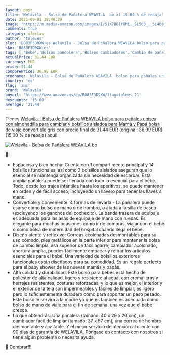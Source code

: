 ```yaml
---
layout: post
title: 'Welavila - Bolsa de Pañalera WEAVILA  bo al 15.00 % de rebaja'
date: 2021-09-01 18:48:39
image: 'https://m.media-amazon.com/images/I/51X7BOlfXML._SL500_._SL400_.jpg'
comments: true
category: ofertas
author: 'tole.es'
slug: 'B083F3D9XW-es Welavila - Bolsa de Pañalera WEAVILA bolso para pañales...'
sku: 'B083F3D9XW-es'
tags: [ 'Bebé','Bolsos bandolera','Bolsos cambiadores','Cambio de pañales','pañales','welavila', ]
actualPrice: 31.44 EUR
currency: EUR
price: 31.44
comparePrice: 36.99 EUR
prodname: 'Welavila - Bolsa de Pañalera WEAVILA  bolso para pañales unisex con almohadilla para cambiar y bolsillos aislados para Mamá y Papá  bolsa de viaje convertible  gris '
country: 'es'
flag: '🇪🇸'
brand: 'Welavila'
buyurl: 'https://www.amazon.es/dp/B083F3D9XW/?tag=tolees-21'
descuento: '15.00'
average: '31.44'
---
```


Tienes [Welavila - Bolsa de Pañalera WEAVILA  bolso para pañales unisex con almohadilla para cambiar y bolsillos aislados para Mamá y Papá  bolsa de viaje convertible  gris ](https://www.amazon.es/dp/B083F3D9XW/?tag=tolees-21) con precio final de  31.44 EUR (original: 36.99 EUR) (15.00 %  de rebaja) aqui!

[![Welavila - Bolsa de Pañalera WEAVILA  bo](https://m.media-amazon.com/images/I/51X7BOlfXML._SL500_._SL400_.jpg)](https://www.amazon.es/dp/B083F3D9XW/?tag=tolees-21)

🔎:

- Espaciosa y bien hecha: Cuenta con 1 compartimento principal y 14 bolsillos funcionales, así como 3 bolsillos aislados aseguran que lo esencial se mantenga organizada sin necesidad de escarbar. Esta amplia pañalera puede ser llenada con todo lo esencial para el bebé. Todo, desde los trajes infantiles hasta los aperitivos, se puede mantener en orden y de fácil acceso, incluyendo un llavero para tener las llaves a mano.
- Convertible y conveniente: 4 formas de llevarla - La pañalera puede usarse como bolso de mano o de hombro, o atada a la silla de paseo (excluyendo los ganchos del cochecito). La banda trasera de equipaje es adecuada para las asas de equipaje de mano con ruedas. Es elegante para muchas ocasiones como ir de compras, viajar con el bebé o como bolsa de maternidad del hospital cuando llega el bebé.
- Diseño atento y reflexivo: Correas acolchadas desmontables para su uso cómodo, pies metálicos en la parte inferior para mantener la bolsa de cambio limpia, asa superior de fácil agarre, cambiador acolchado, abertura amplia, puedes fácilmente empacar y retirar los artículos esenciales para el bebé. Una variedad de bolsillos exteriores funcionales están diseñados para su comodidad. Es un regalo perfecto para el baby shower de las nuevas mamás y papás.
- Alta calidad y durabilidad: Este bolso para bebés está hecho de poliéster de alta calidad, ligero y resistente al agua, con cremalleras y herrajes resistentes, costuras reforzadas, y lo que es mejor, el interior y el exterior de la tela son impermeables y fáciles de limpiar, es ligero pero lo suficientemente duradero como para soportar un peso pesado. Este bolso le servirá a la madre ya que es también es adecuada como bolso de mano de viaje para el fin de semana, una vez que el bebé crezca.
- Lo que obtendrás: Una pañalera (tamaño: 40 x 29 x 20 cm), un cambiador fácil de limpiar (tamaño: 37 x 57 cm), una correa de hombro desmontable y ajustable. Y el mejor servicio de atención al cliente con 90 días de garantía de WELAVILA. Póngase en contacto con nosotros si tiene algún problema o necesita ayuda.

[🛒 Comprar!!!](https://www.amazon.es/dp/B083F3D9XW/?tag=tolees-21)
